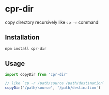 # cpr-dir
copy directory recursively like `cp -r` command

## Installation

```js
npm install cpr-dir
```

## Usage

```js
import copyDir from 'cpr-dir'

// like `cp -r /path/source /path/destination`
copyDir('/path/source', '/path/destination')
```
